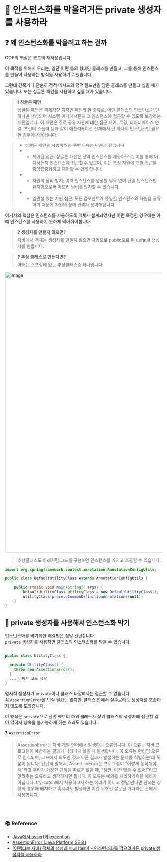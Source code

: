 # 🚀 인스턴스화를 막을려거든 private 생성자를 사용하라

## ❓ 왜 인스턴스화를 막을려고 하는 걸까

OOP의 핵심은 코드의 재사용입니다.

이 목적을 위해서 우리는,
일단 어떤 틀의 형태인 클래스를 만들고,
그를 통해 인스턴스를 만들어 사용하는 방식을 사용하기로 했습니다..


그런데 간혹가다 단순히 정적 메서드와 정적 필드만을 담은 클래스를 만들고 싶을 때가 있습니다. 
또는 싱글톤 패턴을 사용하고 싶을 때가 있습니다.  

>**❗️ 싱글톤 패턴**    
>싱글톤 패턴은 객체지향 디자인 패턴의 한 종류로, 어떤 클래스의 인스턴스가 단 하나만 생성되어 시스템 어디에서든지 그 인스턴스에 접근할 수 있도록 보장하는 패턴입니다. 이 패턴은 주로 공유 자원에 대한 접근 제어, 로깅, 데이터베이스 연결, 프린터 스풀러 등과 같이 애플리케이션 전체에서 단 하나의 인스턴스만 필요한 경우에 사용됩니다.

>- 싱글톤 패턴을 사용하려는 주된 이유는 다음과 같습니다
>-  - 제어된 접근: 싱글톤 패턴은 전역 인스턴스를 제공하므로, 이를 통해 어디서든지 인스턴스에 접근할 수 있으며, 이는 특정 자원에 대한 접근을 중앙집중화하고 제어할 수 있게 합니다.
>-  - 자원의 낭비 방지: 여러 인스턴스를 생성할 필요 없이 단일 인스턴스만 유지함으로써 메모리 낭비를 방지할 수 있습니다.
>-  - 일관성 있는 자원 접근: 모든 컴포넌트가 동일한 인스턴스와 자원을 공유하기 때문에 자원의 상태 관리가 용이해집니다

여기서의 핵심은 인스턴스를 사용하도록 객체가 설계되었지만 이런 특정한 경우에는 아예 인스턴스를 사용하지 못하게 막아줘야합니다.

> **❓ 생성자를 만들지 않으면?**   
>자바에서 객체는  생성자를 만들지 않으면 자동으로 public으로 된 default 생성자를 만듭니다.

>**❓ 추상 클래스로 만든다면?**   
아래는 스프링에 있는 추상클래스중 하나입니다.
<img width="901" alt="image" src="https://github.com/Growth-Hub/Effective-Java/assets/76567238/20537046-4764-4aad-b505-17b9a35bcb6f">

> 추상클래스도 아래처럼 코드를 구현하면 인스턴스를 가지고 호출할 수 있습니다.
```java
import org.springframework.context.annotation.AnnotationConfigUtils;

public class DefaultUtilityClass extends AnnotationConfigUtils {

    public static void main(String[] args) {
        DefaultUtilityClass utilityClass = new DefaultUtilityClass();
        utilityClass.processCommonDefinitionAnnotations(null);
    }
}
```

## 🎯 private 생성자를 사용해서 인스턴스화 막기

인스턴스화를 막기위한 해결법은 정말 간단합니다.    
`private` 생성자를 사용하면 클래스의 인스턴스화를 막을 수 있습니다.

```java

public class UtilityClass {

  private UtilityClass() {
    throw new AssertionError();
  }
  ... 나머지 코드 생략
}
```

명시적 생성자가 `private`이니 클래스 바깥에서는 접근할 수 없습니다.    
꼭 `AssertionError`를 던질 필요는 없지만, 클래스 안에서 실수로라도 생성자를 호출하지 않도록 도와줍니다.    
    
이 방식은 `private`으로 선언 했으니 하위 클래스가 상위 클래스의 생성자에 접근할 길이 막혀서  상속을 불가능하게 하는 효과도 있습니다.

❓ `AssertionError`
>AssertionError는 자바 개발 언어에서 발생하는 오류입니다. 이 오류는 자바 프로그램이 예상하는 결과가 나타나지 않을 때 발생합니다. 이 오류는 런타임 오류로 인식되며, 코드에서 의도한 것과 다른 결과가 발생하는 문제를 식별하는 데 도움이 됩니다.
간단히 말해서, AssertionError는 프로그램이 "이렇게 동작해야 해"라고 우리가 가정한 규칙을 따르지 않을 때, "잠깐, 이건 맞을 수 없어!"라고 알려주는 오류라고 생각하시면 됩니다.  이 오류는 예외를 처리하기위한 에러가 아닙니다.  try-catch에서 사용하고자 하는 에러가 아니고 정말 만나면 안되는 상황의 경우에 배치하고 혹시라도 발생하면 이건 무조건 잘못된 거다라는 곳에서 사용합니다. 

<br>
<br>

### 📚 Reference

- [Java에서 assert와 exception](https://dkswnkk.tistory.com/710)
- [AssertionError (Java Platform SE 8 )](https://docs.oracle.com/javase/8/docs/api/java/lang/AssertionError.html)
- [[이펙티브 자바] 객체의 생성과 파괴 Item4 - 인스턴스화를 막으려거든 private 생성자를 사용하라](https://velog.io/@holidenty/%EC%9D%B4%ED%8E%99%ED%8B%B0%EB%B8%8C-%EC%9E%90%EB%B0%94-%EA%B0%9D%EC%B2%B4%EC%9D%98-%EC%83%9D%EC%84%B1%EA%B3%BC-%ED%8C%8C%EA%B4%B4-Item4-%EC%9D%B8%EC%8A%A4%ED%84%B4%EC%8A%A4%ED%99%94%EB%A5%BC-%EB%A7%89%EC%9C%BC%EB%A0%A4%EA%B1%B0%EB%93%A0-private-%EC%83%9D%EC%84%B1%EC%9E%90%EB%A5%BC-%EC%82%AC%EC%9A%A9%ED%95%98%EB%9D%BC)
